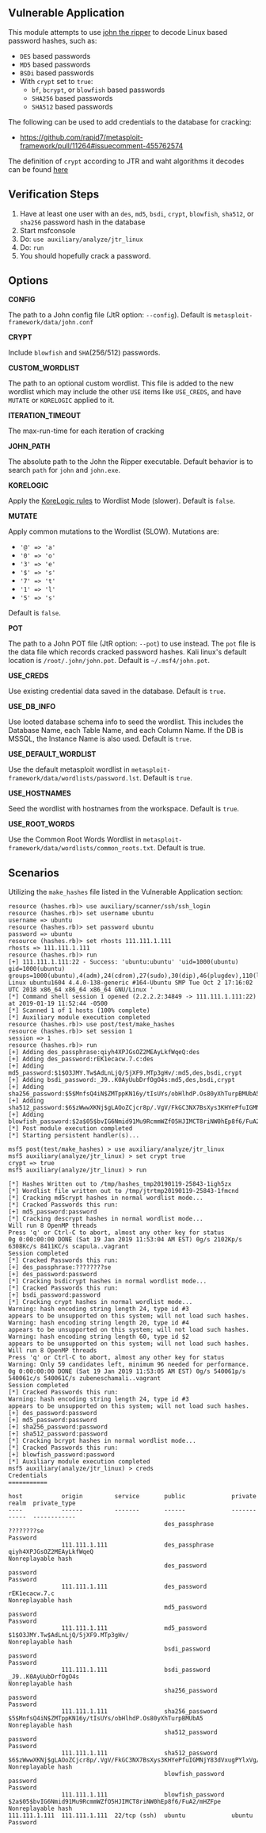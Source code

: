 ## Vulnerable Application

  This module attempts to use [john the ripper](https://www.openwall.com/john/) to decode Linux
  based password hashes, such as:

  * `DES` based passwords  
  * `MD5` based passwords
  * `BSDi` based passwords
  * With `crypt` set to `true`:
    * `bf`, `bcrypt`, or `blowfish` based passwords
    * `SHA256` based passwords
    * `SHA512` based passwords

  The following can be used to add credentials to the database for cracking:

  * https://github.com/rapid7/metasploit-framework/pull/11264#issuecomment-455762574

  The definition of `crypt` according to JTR and waht algorithms it decodes can be found
  [here](https://github.com/magnumripper/JohnTheRipper/blob/ae24a410baac45bb36884d793c429adeb7197336/src/c3_fmt.c#L731)

## Verification Steps

  1. Have at least one user with an `des`, `md5`, `bsdi`, `crypt`, `blowfish`, `sha512`, or `sha256` password hash in the database
  2. Start msfconsole
  3. Do: ```use auxiliary/analyze/jtr_linux```
  4. Do: ```run```
  5. You should hopefully crack a password.

## Options


   **CONFIG**

   The path to a John config file (JtR option: `--config`).  Default is `metasploit-framework/data/john.conf`

   **CRYPT**

   Include `blowfish` and `SHA`(256/512) passwords.

   **CUSTOM_WORDLIST**

   The path to an optional custom wordlist.  This file is added to the new wordlist which may include the other
   `USE` items like `USE_CREDS`, and have `MUTATE` or `KORELOGIC` applied to it.

   **ITERATION_TIMEOUT**

   The max-run-time for each iteration of cracking

   **JOHN_PATH**

   The absolute path to the John the Ripper executable.  Default behavior is to search `path` for
   `john` and `john.exe`.

   **KORELOGIC**

   Apply the [KoreLogic rules](http://contest-2010.korelogic.com/rules.html) to Wordlist Mode (slower).
   Default is `false`.

   **MUTATE**

   Apply common mutations to the Wordlist (SLOW).  Mutations are:

   * `'@' => 'a'`
   * `'0' => 'o'`
   * `'3' => 'e'`
   * `'$' => 's'`
   * `'7' => 't'`
   * `'1' => 'l'`
   * `'5' => 's'`

   Default is `false`.

   **POT**

   The path to a John POT file (JtR option: `--pot`) to use instead.  The `pot` file is the data file which
   records cracked password hashes.  Kali linux's default location is `/root/.john/john.pot`.
   Default is `~/.msf4/john.pot`.

   **USE_CREDS**

   Use existing credential data saved in the database.  Default is `true`.

   **USE_DB_INFO**

   Use looted database schema info to seed the wordlist.  This includes the Database Name, each Table Name,
   and each Column Name.  If the DB is MSSQL, the Instance Name is also used.  Default is `true`.

   **USE_DEFAULT_WORDLIST**

   Use the default metasploit wordlist in `metasploit-framework/data/wordlists/password.lst`.  Default is
   `true`.

   **USE_HOSTNAMES**

   Seed the wordlist with hostnames from the workspace.  Default is `true`.

   **USE_ROOT_WORDS**

   Use the Common Root Words Wordlist in `metasploit-framework/data/wordlists/common_roots.txt`.  Default
   is true.

## Scenarios

Utilizing the `make_hashes` file listed in the Vulnerable Application section:

```
resource (hashes.rb)> use auxiliary/scanner/ssh/ssh_login
resource (hashes.rb)> set username ubuntu
username => ubuntu
resource (hashes.rb)> set password ubuntu
password => ubuntu
resource (hashes.rb)> set rhosts 111.111.1.111
rhosts => 111.111.1.111
resource (hashes.rb)> run
[+] 111.111.1.111:22 - Success: 'ubuntu:ubuntu' 'uid=1000(ubuntu) gid=1000(ubuntu) groups=1000(ubuntu),4(adm),24(cdrom),27(sudo),30(dip),46(plugdev),110(lxd),115(lpadmin),116(sambashare) Linux ubuntu1604 4.4.0-138-generic #164-Ubuntu SMP Tue Oct 2 17:16:02 UTC 2018 x86_64 x86_64 x86_64 GNU/Linux '
[*] Command shell session 1 opened (2.2.2.2:34849 -> 111.111.1.111:22) at 2019-01-19 11:52:44 -0500
[*] Scanned 1 of 1 hosts (100% complete)
[*] Auxiliary module execution completed
resource (hashes.rb)> use post/test/make_hashes
resource (hashes.rb)> set session 1
session => 1
resource (hashes.rb)> run
[+] Adding des_passphrase:qiyh4XPJGsOZ2MEAyLkfWqeQ:des
[+] Adding des_password:rEK1ecacw.7.c:des
[+] Adding md5_password:$1$O3JMY.Tw$AdLnLjQ/5jXF9.MTp3gHv/:md5,des,bsdi,crypt
[+] Adding bsdi_password:_J9..K0AyUubDrfOgO4s:md5,des,bsdi,crypt
[+] Adding sha256_password:$5$MnfsQ4iN$ZMTppKN16y/tIsUYs/obHlhdP.Os80yXhTurpBMUbA5:md5,des,bsdi,crypt
[+] Adding sha512_password:$6$zWwwXKNj$gLAOoZCjcr8p/.VgV/FkGC3NX7BsXys3KHYePfuIGMNjY83dVxugPYlxVg/evpcVEJLT/rSwZcDMlVVf/bhf.1:md5,des,bsdi,crypt
[+] Adding blowfish_password:$2a$05$bvIG6Nmid91Mu9RcmmWZfO5HJIMCT8riNW0hEp8f6/FuA2/mHZFpe:bcrypt
[*] Post module execution completed
[*] Starting persistent handler(s)...
```
```
msf5 post(test/make_hashes) > use auxiliary/analyze/jtr_linux 
msf5 auxiliary(analyze/jtr_linux) > set crypt true
crypt => true
msf5 auxiliary(analyze/jtr_linux) > run

[*] Hashes Written out to /tmp/hashes_tmp20190119-25843-1igh5zx
[*] Wordlist file written out to /tmp/jtrtmp20190119-25843-1fmcnd
[*] Cracking md5crypt hashes in normal wordlist mode...
[*] Cracked Passwords this run:
[+] md5_password:password
[*] Cracking descrypt hashes in normal wordlist mode...
Will run 8 OpenMP threads
Press 'q' or Ctrl-C to abort, almost any other key for status
0g 0:00:00:00 DONE (Sat 19 Jan 2019 11:53:04 AM EST) 0g/s 2102Kp/s 6308Kc/s 8411KC/s scapula..vagrant
Session completed
[*] Cracked Passwords this run:
[+] des_passphrase:????????se
[+] des_password:password
[*] Cracking bsdicrypt hashes in normal wordlist mode...
[*] Cracked Passwords this run:
[+] bsdi_password:password
[*] Cracking crypt hashes in normal wordlist mode...
Warning: hash encoding string length 24, type id #3
appears to be unsupported on this system; will not load such hashes.
Warning: hash encoding string length 20, type id #4
appears to be unsupported on this system; will not load such hashes.
Warning: hash encoding string length 60, type id $2
appears to be unsupported on this system; will not load such hashes.
Will run 8 OpenMP threads
Press 'q' or Ctrl-C to abort, almost any other key for status
Warning: Only 59 candidates left, minimum 96 needed for performance.
0g 0:00:00:00 DONE (Sat 19 Jan 2019 11:53:05 AM EST) 0g/s 540061p/s 540061c/s 540061C/s zubeneschamali..vagrant
Session completed
[*] Cracked Passwords this run:
Warning: hash encoding string length 24, type id #3
appears to be unsupported on this system; will not load such hashes.
[+] des_password:password
[+] md5_password:password
[+] sha256_password:password
[+] sha512_password:password
[*] Cracking bcrypt hashes in normal wordlist mode...
[*] Cracked Passwords this run:
[+] blowfish_password:password
[*] Auxiliary module execution completed
msf5 auxiliary(analyze/jtr_linux) > creds
Credentials
===========

host           origin         service       public             private                                                                                             realm  private_type
----           ------         -------       ------             -------                                                                                             -----  ------------
                                            des_passphrase     ????????se                                                                                                 Password
               111.111.1.111                des_passphrase     qiyh4XPJGsOZ2MEAyLkfWqeQ                                                                                   Nonreplayable hash
                                            des_password       password                                                                                                   Password
               111.111.1.111                des_password       rEK1ecacw.7.c                                                                                              Nonreplayable hash
                                            md5_password       password                                                                                                   Password
               111.111.1.111                md5_password       $1$O3JMY.Tw$AdLnLjQ/5jXF9.MTp3gHv/                                                                         Nonreplayable hash
                                            bsdi_password      password                                                                                                   Password
               111.111.1.111                bsdi_password      _J9..K0AyUubDrfOgO4s                                                                                       Nonreplayable hash
                                            sha256_password    password                                                                                                   Password
               111.111.1.111                sha256_password    $5$MnfsQ4iN$ZMTppKN16y/tIsUYs/obHlhdP.Os80yXhTurpBMUbA5                                                    Nonreplayable hash
                                            sha512_password    password                                                                                                   Password
               111.111.1.111                sha512_password    $6$zWwwXKNj$gLAOoZCjcr8p/.VgV/FkGC3NX7BsXys3KHYePfuIGMNjY83dVxugPYlxVg/evpcVEJLT/rSwZcDMlVVf/bhf.1         Nonreplayable hash
                                            blowfish_password  password                                                                                                   Password
               111.111.1.111                blowfish_password  $2a$05$bvIG6Nmid91Mu9RcmmWZfO5HJIMCT8riNW0hEp8f6/FuA2/mHZFpe                                               Nonreplayable hash
111.111.1.111  111.111.1.111  22/tcp (ssh)  ubuntu             ubuntu                                                                                                     Password
```
